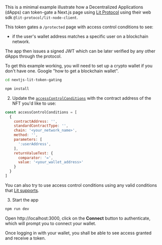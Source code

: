 This is a minimal example illustrate how a Decentralized Applications (dApps) can token-gate a Next.js page using [Lit Protocol](https://www.litprotocol.com/) using their web sdk `@lit-protocol/lit-node-client`.   


This token gates a `/protected` page with access control conditions to see:
 - if the user's wallet address matches a specific user on a blockchain network.

The app then issues a signed JWT which can be later verified by any other dApps through the protocol.   

To get this example working, you will need to set up a crypto wallet if you don't have one. Google "how to get a blockchain
wallet". 

```sh
cd nextjs-lit-token-gating

npm install
```

2. Update the [`accessControlConditions`](./pages/index.js#L11) with the contract address of the NFT you'd like to use:

```javascript
const accessControlConditions = [
  {
    contractAddress: '',
    standardContractType: '',
    chain: '<your_network_name>',
    method: '',
    parameters: [
      ':userAddress',
    ],
    returnValueTest: {
      comparator: '=',
      value: '<your_wallet_address>'
    }
  }
]
```
You can also try to use access control conditions using any valid conditions that [Lit supports](https://developer.litprotocol.com/sdk/access-control/condition-types/unified-access-control-conditions).

3. Start the app

```sh
npm run dev
```
Open http://localhost:3000, click on the **Connect** button to authenticate, which will prompt you to connect your wallet.

Once logging in with your wallet, you shall be able to see access granted and receive a token.
